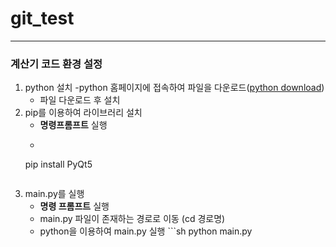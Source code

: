 # git_test
--- 
### 계산기 코드 환경 설정
1. python 설치
    -python 홈페이지에 접속하여 파일을 다운로드([python download](https://www.python.org/downloads/))
    - 파일 다운로드 후 설치
2. pip를 이용하여 라이브러리 설치
    - **명령프롬프트** 실행
    - ```sh 
    pip install PyQt5
    ```
3. main.py를 실행
    - **명령 프롬프트** 실행
    - main.py 파일이 존재하는 경로로 이동 (cd 경로명) 
    - python을 이용하여 main.py 실행 ```sh
    python main.py
    ```  

